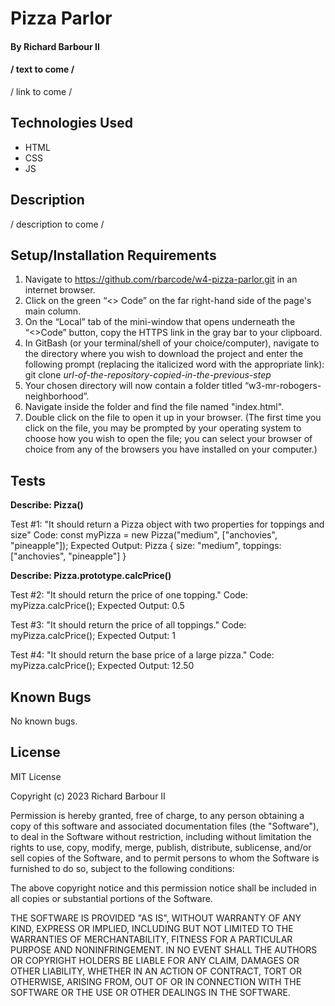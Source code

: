 # Pizza Parlor

#### By Richard Barbour II

#### / text to come /  

/ link to come /


## Technologies Used

* HTML
* CSS
* JS


## Description

/ description to come /

## Setup/Installation Requirements

1. Navigate to https://github.com/rbarcode/w4-pizza-parlor.git in an internet browser.
2. Click on the green “<> Code” on the far right-hand side of the page's main column.
3. On the “Local” tab of the mini-window that opens underneath the “<>Code” button, copy the HTTPS link in the gray bar to your clipboard.
4. In GitBash (or your terminal/shell of your choice/computer), navigate to the directory where you wish to download the project and enter the following prompt (replacing the italicized word with the appropriate link): git clone *url-of-the-repository-copied-in-the-previous-step*
5. Your chosen directory will now contain a folder titled “w3-mr-robogers-neighborhood”.
6. Navigate inside the folder and find the file named "index.html".
7. Double click on the file to open it up in your browser. (The first time you click on the file, you may be prompted by your operating system to choose how you wish to open the file; you can select your browser of choice from any of the browsers you have installed on your computer.)

## Tests


**Describe: Pizza()**

Test #1: "It should return a Pizza object with two properties for toppings and size"
Code: const myPizza = new Pizza("medium", ["anchovies", "pineapple"]);
Expected Output: Pizza { size: "medium", toppings: ["anchovies", "pineapple"] }   

**Describe: Pizza.prototype.calcPrice()**

Test #2: "It should return the price of one topping."
Code: myPizza.calcPrice();
Expected Output: 0.5

Test #3: "It should return the price of all toppings."
Code: myPizza.calcPrice();
Expected Output: 1

Test #4: "It should return the base price of a large pizza."
Code: myPizza.calcPrice();
Expected Output: 12.50

## Known Bugs

No known bugs.

## License

MIT License

Copyright (c) 2023 Richard Barbour II

Permission is hereby granted, free of charge, to any person obtaining a copy
of this software and associated documentation files (the "Software"), to deal
in the Software without restriction, including without limitation the rights
to use, copy, modify, merge, publish, distribute, sublicense, and/or sell
copies of the Software, and to permit persons to whom the Software is
furnished to do so, subject to the following conditions:

The above copyright notice and this permission notice shall be included in all
copies or substantial portions of the Software.

THE SOFTWARE IS PROVIDED "AS IS", WITHOUT WARRANTY OF ANY KIND, EXPRESS OR
IMPLIED, INCLUDING BUT NOT LIMITED TO THE WARRANTIES OF MERCHANTABILITY,
FITNESS FOR A PARTICULAR PURPOSE AND NONINFRINGEMENT. IN NO EVENT SHALL THE
AUTHORS OR COPYRIGHT HOLDERS BE LIABLE FOR ANY CLAIM, DAMAGES OR OTHER
LIABILITY, WHETHER IN AN ACTION OF CONTRACT, TORT OR OTHERWISE, ARISING FROM,
OUT OF OR IN CONNECTION WITH THE SOFTWARE OR THE USE OR OTHER DEALINGS IN THE
SOFTWARE.